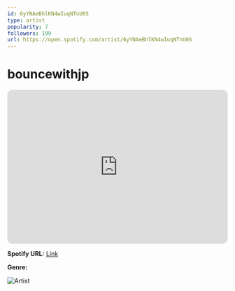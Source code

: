 ```yaml
---
id: 6yYNAeBhlKN4wIuqNTnU0S
type: artist
popularity: 7
followers: 199
url: https://open.spotify.com/artist/6yYNAeBhlKN4wIuqNTnU0S
---
```

# bouncewithjp

<iframe style="border-radius:12px" src="https://open.spotify.com/embed/artist/6yYNAeBhlKN4wIuqNTnU0S" width="100%" height="352" frameBorder="0" allowfullscreen="" allow="autoplay; clipboard-write; encrypted-media; fullscreen; picture-in-picture" loading="lazy"></iframe>

**Spotify URL:** [Link](https://open.spotify.com/artist/6yYNAeBhlKN4wIuqNTnU0S)

**Genre:** 

![Artist](https://i.scdn.co/image/ab6761610000e5eb87b29facc27d4e9fda657c85)
